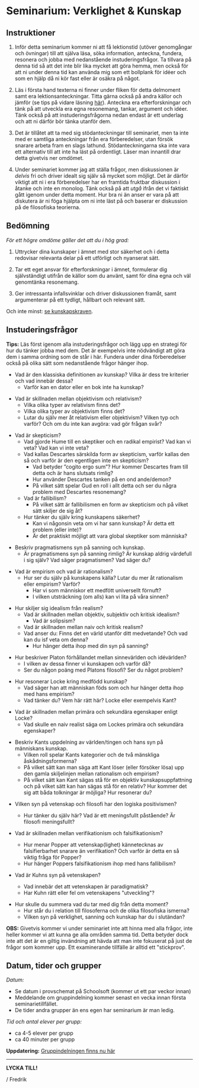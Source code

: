 # Seminarium: Verklighet & Kunskap

## Instruktioner

1. Inför detta seminarium kommer ni att få lektionstid (utöver genomgångar och övningar) till att själva läsa, söka information, anteckna, fundera, resonera och jobba med nedanstående instuderingsfrågor. Ta tillvara på denna tid så att det inte blir lika mycket att göra hemma, men också för att ni under denna tid kan använda mig som ett bollplank för idéer och som en hjälp då ni kör fast eller är osäkra på något. 

2. Läs i första hand texterna ni finner under fliken för detta delmoment samt era lektionsanteckningar. Titta gärna också på andra källor och jämför (se tips på vidare läsning [här](../x_lankar/lanklista.md)). Anteckna era efterforskningar och tänk på att utveckla era egna resonemang, tankar, argument och idéer. Tänk också på att instuderingsfrågorna nedan endast är ett underlag och att ni därför bör tänka utanför dem. 

3. Det är tillåtet att ta med sig stödanteckningar till seminariet, men ta inte med er samtliga anteckningar från era förberedelser, utan försök snarare arbeta fram en slags lathund. Stödanteckningarna ska inte vara ett alternativ till att inte ha läst på ordentligt. Läser man innantill drar detta givetvis ner omdömet. 

4. Under seminariet kommer jag att ställa frågor, men diskussionen är _delvis_ fri och driver idealt sig själv så mycket som möjligt. Det är därför viktigt att ni i era förberedelser har en framtida fruktbar diskussion i åtanke och inte en monolog. Tänk också på att _utgå_ ifrån det vi faktiskt gått igenom under detta moment. Hur bra ni än anser er vara på att diskutera är ni föga hjälpta om ni inte läst på och baserar er diskussion på de filosofiska teorierna.  

## Bedömning

*För ett högre omdöme gäller det att du i hög grad:*

1. Uttrycker dina kunskaper i ämnet med stor säkerhet och i detta redovisar relevanta delar på ett utförligt och nyanserat sätt.

2. Tar ett eget ansvar för efterforskningar i ämnet, formulerar dig självständigt utifrån de källor som du använt, samt för dina egna och väl genomtänka resonemang.

3. Ger intressanta infallsvinklar och driver diskussionen framåt, samt argumenterar på ett tydligt, hållbart och relevant sätt.

Och inte minst: [se kunskapskraven](../1_intro/kursplan.md#Kunskapskrav).

<!--Få in något om att svara på följdfrågor här -->


## Instuderingsfrågor

**Tips:** Läs först igenom alla instuderingsfrågor och lägg upp en strategi för hur du tänker jobba med dem. Det är exempelvis inte nödvändigt att göra dem i samma ordning som de står i här. Fundera under dina förberedelser också på olika sätt som nedanstående frågor hänger ihop.

<!--Se inspiration här: (thomas) Kunskap_verklighet_Matrix.docx -->

<!--  - Vad är metafysik och ontologi? 	- Vad är monism, dualism och pluralism? - Vad är epistemologi?  	- Vilka frågor berör epistemologi? -->

<!-- Vad är materialism/fysikalism?  	- Gällande vilken fråga uppstår ibland invändningar mot denna? -->

- Vad är den klassiska definitionen av kunskap? Vilka är dess tre kriterier och vad innebär dessa?
	- Varför kan en dator eller en bok inte ha kunskap? 

<!--Vad kan de ha istället? -->

<!--		- Anser du själv att de är rimliga (varför/varför inte)? -->

- Vad är skillnaden mellan objektivism och relativism?
	- Vilka olika typer av relativism finns det?
	- Vilka olika typer av objektivism finns det? 
	- Lutar du själv mer åt relativism eller objektivism? Vilken typ och varför? Och om du inte kan avgöra: vad gör frågan svår? 

<!--	- Vilka argument kan du se för de olika möjliga positionerna? -->

<!--Hur hänger detta samman med din syn på verkligheten? -->

- Vad är skepticism?
	- Vad gjorde Hume till en skeptiker och en radikal empirist? Vad kan vi veta? Vad kan vi inte veta?
	- Vad kallas Descartes särskilda form av skepticism, varför kallas den så och varför är den egentligen inte en skepticism? 
		- Vad betyder ”cogito ergo sum”? Hur kommer Descartes fram till detta och är hans slutsats rimlig?
		- Hur använder Descartes tanken på en ond ande/demon?
		- På vilket sätt spelar Gud en roll i allt detta och ser du några problem med Descartes resonemang? 
	- Vad är fallibilism? 
		- På vilket sätt är fallibilismen en form av skepticism och på vilket sätt skiljer de sig åt? 
	- Hur tänker du själv kring kunskapens säkerhet? 
		- Kan vi någonsin veta om vi har sann kunskap? Är detta ett problem (eller inte)? 
		- Är det praktiskt möjligt att vara global skeptiker som människa? 


<!--		- Kan vi lära oss något av Descartes angreppssätt (hans metodologiska skepticism)? -->

- Beskriv pragmatismens syn på sanning och kunskap. 
	- Är pragmatismens syn på sanning rimlig? Är kunskap aldrig värdefull i sig själv? Vad säger pragmatismen? Vad säger du?

<!--	- Vad tänker du själv om denna? Dags att göra sig av med den "gamla" synen på sanning?  -->


<!--Vad tänker du, finns det kunskap som är värdefull i sig eller är kunskap alltid värdefull i relation till något annat (instrumentell)? -->

- Vad är empirism och vad är rationalism?
	- Hur ser du själv på kunskapens källa? Lutar du mer åt rationalism eller empirism? Varför? 
		- Har vi som människor ett medfött universellt förnuft? 
		- I vilken utsträckning (om alls) kan vi lita på våra sinnen? 

<!--	- Vilka av filosoferna Platon, Descartes, Locke och Hume är rationalister och vilka av dem är empirister? Hur då?  -->

- Hur skiljer sig idealism från realism?
	- Vad är skillnaden mellan objektiv, subjektiv och kritisk idealism? 
		- Vad är solipsism? 
	- Vad är skillnaden mellan naiv och kritisk realism?
	- Vad anser du: Finns det en värld utanför ditt medvetande? Och vad kan du isf veta om denna?
		- Hur hänger detta ihop med din syn på sanning? 

<!--	- Platon är främst en viss typ av idealist, men också en viss typ av realist. Vilka? -->

<!--- Vad är solipsism? 	- På vilket sätt är denna rimlig? På vilket sätt är den orimlig? 	- Är solipsism en typ av idealism eller en typ av realism? Varför?  -->


- Hur beskriver Platon förhållandet mellan sinnevärlden och idévärlden? 
	* I vilken av dessa finner vi kunskapen och varför då?
	- Ser du någon poäng med Platons filosofi? Ser du något problem?

<!--- Vad betyder det att sinnevärldens ting är förgängliga och på vilket sätt kontrasterar detta mot idévärlden? -->


- Hur resonerar Locke kring medfödd kunskap? 
	- Vad säger han att människan föds som och hur hänger detta ihop med hans empirism?  
	- Vad tänker du? Vem här rätt här? Locke eller exempelvis Kant? 
* Vad är skillnaden mellan primära och sekundära egenskaper enligt Locke? 
	- Vad skulle en naiv realist säga om Lockes primära och sekundära egenskaper?

<!--* Vad är skillnaden mellan enkla och komplexa idéer hos Locke? 	- Hur hänger detta ihop med hans empirism tänker du? -->


- Beskriv Kants uppdelning av världen/tingen och hans syn på människans kunskap. 
	- Vilken roll spelar Kants kategorier och de två mänskliga åskådningsformerna?
	- På vilket sätt kan man säga att Kant löser (eller försöker lösa) upp den gamla skiljelinjen mellan rationalism och empirism? 
	- På vilket sätt kan Kant sägas stå för en objektiv kunskapsuppfattning och på vilket sätt kan han sägas stå för en relativ? Hur kommer det sig att båda tolkningar är möjliga? Hur resonerar du?

<!--	- Var Kant realist eller idealist? Vilken typ, hur då och varför? -->

* Vilken syn på vetenskap och filosofi har den logiska positivismen? 
	* Hur tänker du själv här? Vad är ett meningsfullt påstående? Är filosofi meningsfullt? 

* Vad är skillnaden mellan verifikationism och falsifikationism?
	* Hur menar Popper att vetenskap(lighet) kännetecknas av falsifierbarhet snarare än verifikation? Och varför är detta en så viktig fråga för Popper? 
	* Hur hänger Poppers falsifikationism ihop med hans fallibilism?

* Vad är Kuhns syn på vetenskapen? 
	* Vad innebär det att vetenskapen är paradigmatisk? 
	* Har Kuhn rätt eller fel om vetenskapens "utveckling"? 

<!--	* Kan Kuhns teori i någon mening tillämpas på vårt liv utanför vetenskapen?  -->

<!--	* På vilket sätt är paradigmen ojämförbara?  -->

- Hur skulle du summera vad du tar med dig från detta moment?
	- Hur står du i relation till filosoferna och de olika filosofiska ismerna?
	- Vilken syn på verklighet, sanning och kunskap har du i slutändan? 

**OBS:** Givetvis kommer vi under seminariet inte att hinna med alla frågor, inte heller kommer vi att kunna ge alla områden samma tid. Detta betyder dock inte att det är en giltig invändning att hävda att man inte fokuserat på just de frågor som kommer upp. Ett examinerande tillfälle är alltid ett "stickprov". 

## Datum, tider och grupper

_Datum:_

* Se datum i provschemat på Schoolsoft (kommer ut ett par veckor innan)
* Meddelande om gruppindelning kommer senast en vecka innan första seminarietillfället.  
* De tider andra grupper än ens egen har seminarium är man ledig.

_Tid och antal elever per grupp:_

* ca 4-5 elever per grupp 
* ca 40 minuter per grupp

**Uppdatering:** [Gruppindelningen finns nu här](https://docs.google.com/document/d/1mPHVKDPxab9bEDOR1-uKyrsfOPNCtFX-K4Ju5u2N4fg/edit?usp=sharing)




***

**LYCKA TILL!**

/ Fredrik

